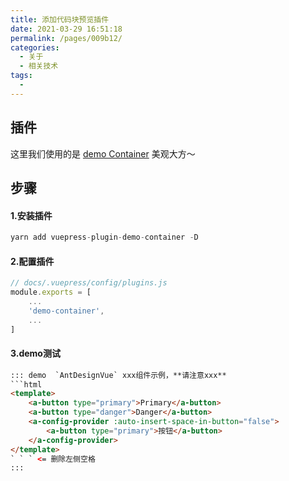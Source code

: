 ```yaml
---
title: 添加代码块预览插件
date: 2021-03-29 16:51:18
permalink: /pages/009b12/
categories:
  - 关于
  - 相关技术
tags:
  - 
---
```

## 插件
这里我们使用的是 [demo Container](https://docs.chenjianhui.site/vuepress-plugin-demo-container/zh/) 美观大方～
## 步骤
#### 1.安装插件

```js
yarn add vuepress-plugin-demo-container -D
```
#### 2.配置插件

```js
// docs/.vuepress/config/plugins.js
module.exports = [
    ...
    'demo-container',
    ...
]
```
#### 3.demo测试

```html
::: demo  `AntDesignVue` xxx组件示例，**请注意xxx**
```html
<template>
	<a-button type="primary">Primary</a-button>
	<a-button type="danger">Danger</a-button>
	<a-config-provider :auto-insert-space-in-button="false">
		<a-button type="primary">按钮</a-button>
	</a-config-provider>
</template>
` ` ` <= 删除左侧空格
:::
```